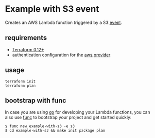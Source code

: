 # Example with S3 event

Creates an AWS Lambda function triggered by a S3 [event](https://docs.aws.amazon.com/lambda/latest/dg/with-s3.html).

## requirements

- [Terraform 0.12+](https://www.terraform.io/)
- authentication configuration for the [aws provider](https://www.terraform.io/docs/providers/aws/)

## usage

```
terraform init
terraform plan
```

## bootstrap with func

In case you are using [go](https://golang.org/) for developing your Lambda functions, you can also use [func](https://github.com/spring-media/func) to bootstrap your project and get started quickly:

```
$ func new example-with-s3 -e s3
$ cd example-with-s3 && make init package plan
```
